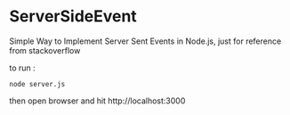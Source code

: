 # ServerSideEvent
Simple Way to Implement Server Sent Events in Node.js, just for reference from stackoverflow

to run : 

```
node server.js
```

then open browser and hit http://localhost:3000
